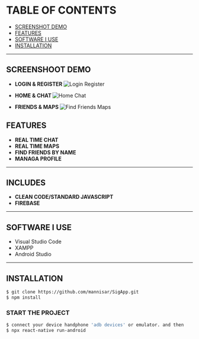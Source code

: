 # TABLE OF CONTENTS
- [SCREENSHOT DEMO](#screenshoot-demo)
- [FEATURES](#FEATURES)
- [SOFTWARE I USE](#software-i-use)
- [INSTALLATION](#INSTALLATION)
<hr>

## SCREENSHOOT DEMO
- <b> LOGIN & REGISTER </b>
![Login   Register](https://user-images.githubusercontent.com/42530153/78322613-787b1600-7599-11ea-9d57-3735d39e0af5.jpg)

- <b> HOME & CHAT </b>
![Home   Chat](https://user-images.githubusercontent.com/42530153/78322633-816be780-7599-11ea-8048-4e24376119ef.jpg)

- <b> FRIENDS & MAPS </b>
![Find Friends   Maps](https://user-images.githubusercontent.com/42530153/78322655-8f216d00-7599-11ea-9902-28a5199e0aa5.jpg)

## FEATURES
- <b>REAL TIME CHAT</b>
- <b>REAL TIME MAPS</b>
- <b>FIND FRIENDS BY NAME</b>
- <b>MANAGA PROFILE</b>
<hr>

## INCLUDES
- <b>CLEAN CODE/STANDARD JAVASCRIPT</b>
- <b>FIREBASE</b>
<hr>

## SOFTWARE I USE
- Visual Studio Code
- XAMPP
- Android Studio
<hr>

## INSTALLATION
```bash
$ git clone https://github.com/mannisar/SigApp.git
$ npm install
```

### START THE PROJECT
```bash
$ connect your device handphone 'adb devices' or emulator. and then
$ npx react-native run-android
```
